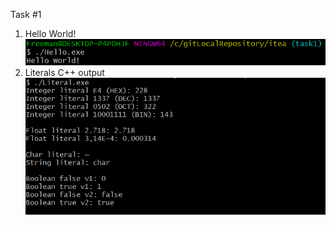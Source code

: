  Task #1
 
1) Hello World!                                       
 ![Image alt](https://github.com/Freeman699/itea/raw/task1/Hello.png)
2) Literals C++ output
![Image alt](https://github.com/Freeman699/itea/raw/task1/Literals.png)
